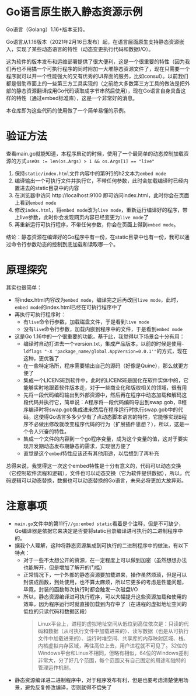 # Go语言原生嵌入静态资源示例
Go语言（Golang）1.16+版本支持。

Go语言从1.16版本（2021年2月16日发布）起，在语言层面原生支持静态资源嵌入，实现了某些动态语言的特性（动态变更执行代码和数据I/O）。

这为软件的版本发布和运维部署提供了很大便利，这是一个很重要的特性（因为我们再也不用搞一个可执行程序的同时附加一大堆静态资源文件了，现在只需要一个程序就可以开一个性能强大的又有优秀的UI界面的服务，比如consul）。以前我们都是借助市面上的一些第三方工具实现的（之前绝大多数第三方工具的做法是把外部的静态资源翻译成用Go代码读取成字节串然后使用），现在Go语言自身具备这样的特性（通过embed标准库），这是一个非常好的消息。

本仓库即为这些代码的使用做了一个简单易懂的示例。

# 验证方法
查看main.go就能知道，本程序启动的时候，使用了一个最简单的动态控制加载资源的方式`useOs := len(os.Args) > 1 && os.Args[1] == "live"`

1. 保持`static/index.html`文件内容中的第9行的h2文本为`embed mode`
2. 编译输出一个可执行文件并执行它，不带任何参数，此时会加载编译时已经内置进去的static目录中的内容
3. 在浏览器中访问 http://localhost:9100 即可访问index.html，此时你会在页面上看到`embed mode`
4. 修改`index.html`，将`embed mode`改为`live mode`，重新运行编译好的程序，带上live参数，此时你会发现网页内容已经变更为`live mode`了
5. 再重新运行可执行程序，不带任何参数，你会在页面上得到`embed mode`。

结论：静态资源在编译好的Go程序中有一份，在static目录中也有一份，我可以通过命令行参数动态的控制到底加载和读取哪一个。

# 原理探究
其实也很简单：  
- 将index.html内容改为`embed mode`，编译完之后再改回`live mode`，此时，`embed mode`的index.html已经在可执行程序中了
- 再执行可执行程序时：
  - 有`live`命令行参数，加载磁盘文件，于是看到`live mode`
  - 没有`live`命令行参数，加载内嵌到程序中的文件，于是看到`embed mode`
- 这是Go 1.16中的一个很重要的功能，基于此，我觉得以下场景会十分有用：
  - 编译时自动打进去一个version.txt，集成产品版本，以前的时候是使用`-ldflags "-X 'package_name/global.AppVersion=0.0.1'"`的方式，现在这种，更优雅了
  - 在一些特定场所，程序需要输出自己的源码（好像是Quine），那么就更方便了
  - 集成一个LICENSE到软件中，此时的LICENSE是固化在软件实体中的，它能够实时地跟着软件版本走，对于一些商业化和版权相关的领域，很有用
  - 先将一段代码编码输出到外部资源中，然后再在程序中动态加载和解码这段代码并执行它，简单说：A程序将一段代码编码导出到swap.gob，B程序编译时将swap.gob集成进来然后在程序运行时执行swap.gob中的代码。这使得Go语言多多少少有了点动态脚本语言的特性，它能够实现B程序不必做出修改就改变程序代码的行为（扩展插件思想？），所以，这是一个令人兴奋的特性。
  - 集成一个文件的内容到一个go程序变量，成为这个变量的值，这对于要实现开发期动态发布期静态的需求，实现很方便了
  - 直觉是这个`embed`特性应该还有其他用途，以后想到了再补充
  
总得来说，我觉得这一次这个embed特性是十分有意义的，代码可以动态交换（它控制软件流程和逻辑），文件也可以动态交换（它为软件提供数据），所以，代码逻辑可以动态替换，数据也可以动态替换的Go语言，未来必将更加大放异彩。

# 注意事项
- `main.go`文件中的第11行`//go:embed static`看着是个注释，但是不可缺少，Go编译器是依据它来决定是否要将static目录编译进可执行的二进制程序中的。
- 据我个人理解，这种将静态资源集成到可执行的二进制程序中的做法，有以下特点：
  - 对于一些不太想公开的资源，在一定程度上可以做到加密（虽然想想办法也能解开，但是增加了解开的门槛）
  - 正常情况下，一个外部的静态资源要加载进来，操作虽然烦琐，但是可以封装成函数，到处使用，也不算太麻烦，所以它更多的考虑是性能问题，毕竟，封装的函数每次执行时都会触发一次磁盘I/O
  - 所以，静态资源编译进可执行程序，可以大幅提升这些资源加载和使用的效率，因为程序运行时就直接加载到内存中了（在进程的虚拟地址空间的低位的只读代码和数据区段）
    > Linux平台上，进程的虚拟地址空间从低位到高位依次是：只读的代码和数据（从可执行文件中加载进来的）、读写数据（也是从可执行文件中加载进来的）、运行时堆空间、共享库的内存映射区域、栈、内核虚拟内存区域，再往高位上去，用户进程就不可见了。32位的Windows平台和Linux不相同，但略有相似，64位的Windows差别非常大，分了好几个范围，每个范围又有自己固定的用途和独特的管理运作机制。
- 静态资源编译进二进制程序中，对于程序发布有利，但是也要考虑清楚使用场景，避免反复修改编译，否则就得不偿失了
